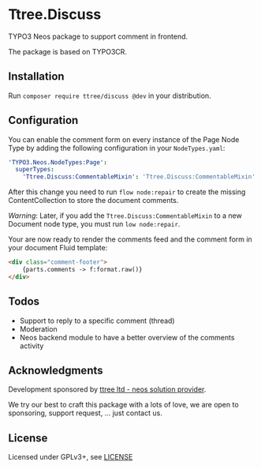 Ttree.Discuss
=============

TYPO3 Neos package to support comment in frontend.

The package is based on TYPO3CR.

Installation
------------

Run `composer require ttree/discuss @dev` in your distribution.

Configuration
-------------

You can enable the comment form on every instance of the Page Node Type by 
adding the following configuration in your `NodeTypes.yaml`:

```yaml
'TYPO3.Neos.NodeTypes:Page':
  superTypes:
    'Ttree.Discuss:CommentableMixin': 'Ttree.Discuss:CommentableMixin'
```

After this change you need to run `flow node:repair` to create the missing ContentCollection to store the document comments.

*Warning*: Later, if you add the `Ttree.Discuss:CommentableMixin` to a new Document node type, you must run `low node:repair`.

Your are now ready to render the comments feed and the comment form in your document Fluid template:

```html
<div class="comment-footer">
	{parts.comments -> f:format.raw()}
</div>
```

Todos
-----

* Support to reply to a specific comment (thread)
* Moderation
* Neos backend module to have a better overview of the comments activity

Acknowledgments
---------------

Development sponsored by [ttree ltd - neos solution provider](http://ttree.ch).

We try our best to craft this package with a lots of love, we are open to sponsoring, support request, ... just contact us.

License
-------

Licensed under GPLv3+, see [LICENSE](LICENSE)